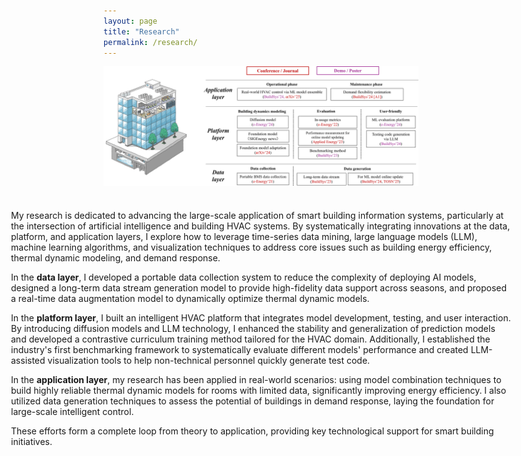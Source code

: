 ```yaml
---
layout: page
title: "Research"
permalink: /research/
---
```




<div style="display: flex; flex-direction: column; align-items: center;">
  <img src="/images/research_framework.png" alt="Framework" width="800" style="margin-bottom: 24px;"/>
  <div style="display: inline-block; text-align: left; width: 800px;">
    <p>My research is dedicated to advancing the large-scale application of smart building information systems, particularly at the intersection of artificial intelligence and building HVAC systems. By systematically integrating innovations at the data, platform, and application layers, I explore how to leverage time-series data mining, large language models (LLM), machine learning algorithms, and visualization techniques to address core issues such as building energy efficiency, thermal dynamic modeling, and demand response.</p>
    <p>In the <strong>data layer</strong>, I developed a portable data collection system to reduce the complexity of deploying AI models, designed a long-term data stream generation model to provide high-fidelity data support across seasons, and proposed a real-time data augmentation model to dynamically optimize thermal dynamic models.</p>
    <p>In the <strong>platform layer</strong>, I built an intelligent HVAC platform that integrates model development, testing, and user interaction. By introducing diffusion models and LLM technology, I enhanced the stability and generalization of prediction models and developed a contrastive curriculum training method tailored for the HVAC domain. Additionally, I established the industry's first benchmarking framework to systematically evaluate different models' performance and created LLM-assisted visualization tools to help non-technical personnel quickly generate test code.</p>
    <p>In the <strong>application layer</strong>, my research has been applied in real-world scenarios: using model combination techniques to build highly reliable thermal dynamic models for rooms with limited data, significantly improving energy efficiency. I also utilized data generation techniques to assess the potential of buildings in demand response, laying the foundation for large-scale intelligent control.</p>
    <p>These efforts form a complete loop from theory to application, providing key technological support for smart building initiatives.</p>
  </div>
</div>
